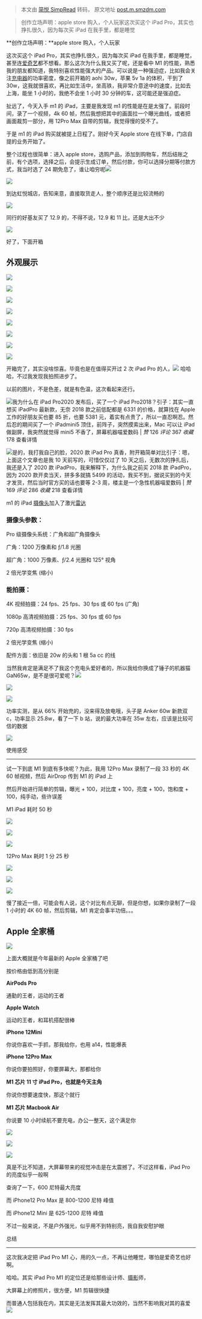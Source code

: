 > 本文由 [简悦 SimpRead](http://ksria.com/simpread/) 转码， 原文地址 [post.m.smzdm.com](https://post.m.smzdm.com/p/apxmnp4w/?send_by=3547620770&invite_code=zdm4ptnapkinv&zdm_ss=iOS_3547620770_&from=other)

> 创作立场声明：apple&nbsp;store 购入，个人玩家这次买这个 iPad Pro，其实也挣扎很久，因为每次买 iPad 在我手里，都是睡觉

**创作立场声明：**apple store 购入，个人玩家

这次买这个 iPad Pro，其实也挣扎很久，因为每次买 iPad 在我手里，都是睡觉，甚至连[爱奇艺](https://pinpai.m.smzdm.com/37404/)都不想看。那么这次为什么我又买了呢，还是看中 M1 的性能，熟悉我的朋友都知道，我特别喜欢性能强大的产品。可以说是一种强迫症，比如我会关注[充电器](https://m.smzdm.com/fenlei/chongdianqi/)的功率密度，像之前开箱的 aohi 30w，苹果 5v 1a 的体积，干到了 30w，这我就很喜欢，再比如生活中，坐高铁，我非常介意途中的速度，比如去上海，能坐 1 小时的，我绝不会坐 1 小时 30 分钟的车，这可能还是强迫症。

扯远了，今天入手 m1 的 iPad，主要是我发现 m1 的性能是在是太强了。前段时间，录了一个视频，4k 60 帧，然后我想把其中的画面拉一个曝光曲线，或者把画面裁剪一部分，用 12Pro Max 自带的剪辑，我觉得慢的受不了。

于是 m1 的 iPad 购买就被提上日程了。刚好今天 Apple store 在线下单，门店自提的业务开始了。

整个过程也很简单：进入 apple store，选购产品，添加到购物车，然后结账之前，有个选项，选择之后，会提示生成订单，然后付款，你可以选择分期等付款方式，我当时选了 24 期免息了，谁让咱穷呢![](https://res.smzdm.com/images/emotions/51.png)

![](https://qnam.smzdm.com/202106/30/60dc756b0697a8411.jpg_e600.jpg)

到达虹悦城店，告知来意，直接取货走人，整个顺序还是比较流畅的

![](https://qnam.smzdm.com/202106/30/60dc751ba22957612.jpg_e600.jpg)

同行的好基友买了 12.9 的，不得不说，12.9 和 11 比，还是大出不少

![](https://qnam.smzdm.com/202106/30/60dc75f764df4338.jpg_e600.jpg)

好了，下面开箱

外观展示
----

![](https://am.zdmimg.com/202106/30/60dc76224361c2192.jpg_e600.jpg)

![](https://qnam.smzdm.com/202106/30/60dc761e365223252.jpg_e600.jpg)

![](https://qnam.smzdm.com/202106/30/60dc7620e32ec5316.jpg_e600.jpg)

![](https://qnam.smzdm.com/202106/30/60dc761e290469797.jpg_e600.jpg)

![](https://qnam.smzdm.com/202106/30/60dc7620de6564137.jpg_e600.jpg)

![](https://qnam.smzdm.com/202106/30/60dc7620e8b0c9841.jpg_e600.jpg)

![](https://am.zdmimg.com/202106/30/60dc761e20e726220.jpg_e600.jpg)

![](https://qnam.smzdm.com/202106/30/60dc761cd26859920.jpg_e600.jpg)

开箱完了，其实没啥惊喜。毕竟也是在值得买开过 2 次 iPad Pro 的人，![](https://res.smzdm.com/images/emotions/33.png) 哈哈哈，不过我发现我拍照进步了。

以前的图片，不是色差，就是有色温，这次看起来还行。

![](http://qna.smzdm.com/202003/22/5e76d1f215a774146.jpg_a200.jpg)我为什么在 iPad Pro2020 发布后，买了一个 iPad Pro2018？引子：其实一直想买 iPadPro 最新款，无奈 2018 款之前低配都是 6331 的价格，就算找在 Apple 工作的好朋友买也要 85 折，也要 5381 元，着实有点贵了，所以一直忍啊忍。然后忍的期间买了一个 iPadmini5 顶住，前阵子，突然摸索出来，Mac 可以让 iPad 做副屏，我突然就觉得 mini5 不香了，屏幕机器喵爱数码 | _赞_ 126 _评论_ 367 _收藏_ 178 查看详情

![](http://a.zdmimg.com/202004/01/5e849e038cb2d2964.jpg_a200.jpg)是的，我打我自己的脸，2020 款 iPad Pro 真香，附开箱简单对比引子：嗯，上面这个文章也是我 10 天前写的，可惜仅仅过了 10 天之后，无数次的挣扎后，我还是入了 2020 款 iPadPro，我来解释下，为什么我之前买 2018 款 iPadPro，因为 2020 款开卖当天，拼多多就搞 5499 的活动，我买不到，据说买到的今天才发货，然后当时官方买的话也要等 2-3 周，楼主是一个急性机器喵爱数码 | _赞_ 169 _评论_ 286 _收藏_ 218 查看详情

m1 的 iPad [摄像头](https://m.smzdm.com/fenlei/shexiangtou/)加入了激光[雷达](https://pinpai.m.smzdm.com/1111/)

### 摄像头参数：

Pro 级摄像头系统：广角和超广角摄像头

广角：1200 万像素和 ƒ/1.8 光圈

超广角：1000 万像素、ƒ/2.4 光圈和 125° 视角

2 倍光学变焦 (缩小)

### 能拍摄：

4K 视频拍摄：24 fps、25 fps、30 fps 或 60 fps (广角)

1080p 高清视频拍摄：25 fps、30 fps 或 60 fps

720p 高清视频拍摄：30 fps

2 倍光学变焦 (缩小)

配件方面：依旧是 20w 的头和 1 根 5a cc 的线

当然我肯定是满足不了我这个充电头爱好者的，所以我给你换成了锤子的机器猫 GaN65w，是不是很可爱呢？![](https://res.smzdm.com/images/emotions/34.png)

![](https://qnam.smzdm.com/202106/30/60dc761f9a0f1111.jpg_e600.jpg)

![](https://qnam.smzdm.com/202106/30/60dc761d07c747060.jpg_e600.jpg)

功率实测，是从 66% 开始充的，没来得及放电哦，头子是 Anker 60w 新款双 c，功率显示 25.8w，看了一下 b 站，说的最大功率在 35w 左右，应该是比较可信的数据

![](https://qnam.smzdm.com/202106/30/60dc78083ccbb8952.jpg_e600.jpg)

使用感受  

-------

试一下到底 M1 到底有多快呢？为此，我用 12Pro Max 录制了一段 33 秒的 4K 60 帧视频，然后 AirDrop 传到 M1 的 iPad 上  

然后开始进行简单的剪辑，曝光 + 100，对比度 + 100，亮度 + 100，饱和度 + 100，纯手动，些许误差

M1 iPad 耗时 50 秒

![](https://qnam.smzdm.com/202106/30/60dc7b753af628059.jpg_e600.jpg)

![](https://qnam.smzdm.com/202106/30/60dc7b74c14a75870.jpg_e600.jpg)

![](https://am.zdmimg.com/202106/30/60dc7b749d37a801.jpg_e600.jpg)

12Pro Max 耗时 1 分 25 秒  

![](https://qnam.smzdm.com/202106/30/60dc7be51c27a3512.jpg_e600.jpg)

![](https://qnam.smzdm.com/202106/30/60dc7be506c2e2546.jpg_e600.jpg)

![](https://qnam.smzdm.com/202106/30/60dc7be50d4b04990.jpg_e600.jpg)

慢了接近一倍，可能会有人说，这个对比有点无聊，但是你想，如果你录制了一段 1 小时的 4K 60 帧，然后剪辑，M1 肯定会事半功倍。。。

Apple 全家桶
---------

![](https://qnam.smzdm.com/202106/30/60dc761f9ea717831.jpg_e600.jpg)

上面大概就是今年最新的 Apple 全家桶了吧

按价格由低到高分别是

**AirPods Pro**

通勤的王者，运动的王者

**Apple Watch**

运动的王者，和耳机搭配很棒

**iPhone 12Mini**

你说你喜欢一手抓，那我给你，也用 a14，性能爆表

**iPhone 12Pro Max**

你说你要拍照好，你要屏幕大，那都给你

**M1 芯片 11 寸 iPad Pro，也就是今天主角**

你说你想要速度快，那这个就行

**M1 芯片 Macbook Air**

你说要 10 小时续航不要充电，办公一整天，这个满足你

![](https://qnam.smzdm.com/202106/30/60dc761ccf7839864.jpg_e600.jpg)

![](https://qnam.smzdm.com/202106/30/60dc761f6a4794512.jpg_e600.jpg)

![](https://qnam.smzdm.com/202106/30/60dc7621efcc04493.jpg_e600.jpg)

真是不比不知道，大屏幕带来的视觉冲击是在太震撼了。不过这样看，iPad Pro 的亮度似乎一般啊

查询了一下，600 尼特最大亮度

而 iPhone12 Pro Max 是 800-1200 尼特 峰值

而 iPhone12 Mini 是 625-1200 尼特 峰值

不过一般来说，不是户外强光，似乎用不到特别亮，我自我安慰护眼

总结  

-----

这次我决定把 iPad Pro M1 心，用的久一点，不再让他睡觉，哪怕是爱奇艺也好啊。  

哈哈。其实 iPad Pro M1 的定位还是给那些设计师、[摄影](https://m.smzdm.com/fenlei/sheyingshexiang/)师，

大屏幕上的修照片，很方便，M1 剪辑很快捷

而普通人包括我在内，其实是无法发挥其最大功效的，当然不影响我对其的喜爱![](https://res.smzdm.com/images/emotions/26.png)
